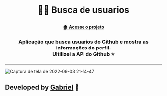 # <p align="center">🧑‍💻 Busca de usuarios

#### <p align="center"> <a href="https://gabriel4g.github.io/search-users-from-github">🏠 Acesse o projeto<a/></p>

### <p align="center">Aplicação que busca usuarios do Github e mostra as informações do perfil. <br> Ultilizei a API do Github ⭐</p>

<hr>

![Captura de tela de 2022-09-03 21-14-47](https://user-images.githubusercontent.com/92071360/188294207-028532bd-b4c2-4fd7-9708-05fc1b28982f.png)


## Developed by <a href="https://instagram.com/gabrielbarrozs">Gabriel<a/> 🚀

